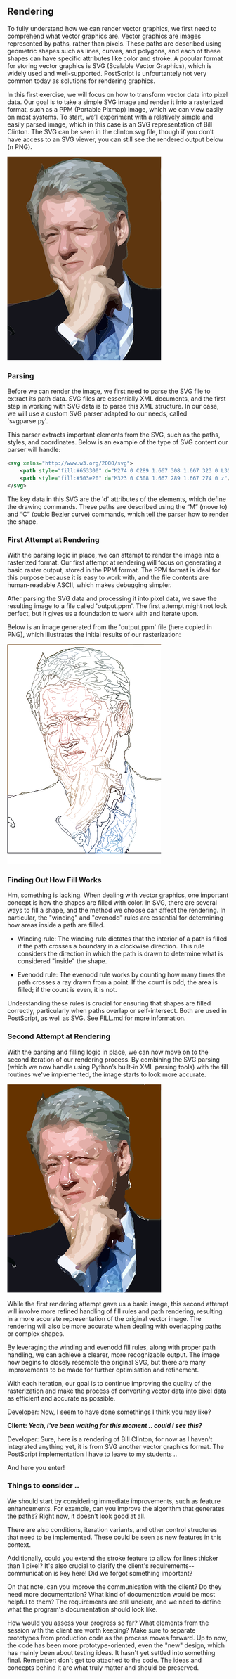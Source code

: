 
## Rendering

To fully understand how we can render vector graphics, we first need to comprehend what vector graphics are.
Vector graphics are images represented by paths, rather than pixels. These paths are described using geometric
shapes such as lines, curves, and polygons, and each of these shapes can have specific attributes like color
and stroke. A popular format for storing vector graphics is SVG (Scalable Vector Graphics), which is widely
used and well-supported. PostScript is unfourtantely not very common today as solutions for rendering graphics. 

In this first exercise, we will focus on how to transform vector data into pixel data. Our goal is to take a simple
SVG image and render it into a rasterized format, such as a PPM (Portable Pixmap) image, which we can view
easily on most systems. To start, we’ll experiment with a relatively simple and easily parsed image, which in
this case is an SVG representation of Bill Clinton. The SVG can be seen in the clinton.svg file, though if
you don’t have access to an SVG viewer, you can still see the rendered output below (n PNG).

![output.ppm](./clinton.png)


### Parsing

Before we can render the image, we first need to parse the SVG file to extract its path data. SVG files are
essentially XML documents, and the first step in working with SVG data is to parse this XML structure. In our
case, we will use a custom SVG parser adapted to our needs, called 'svgparse.py'.

This parser extracts important elements from the SVG, such as the paths, styles, and coordinates. Below is an
example of the type of SVG content our parser will handle:

```xml
<svg xmlns="http://www.w3.org/2000/svg">
    <path style="fill:#653300" d="M274 0 C289 1.667 308 1.667 323 0 L357 0 z"/>
    <path style="fill:#503e20" d="M323 0 C308 1.667 289 1.667 274 0 z"/>
</svg>
```

The key data in this SVG are the 'd' attributes of the <path> elements, which define the drawing commands.
These paths are described using the “M” (move to) and “C” (cubic Bezier curve) commands, which tell the parser
how to render the shape.


### First Attempt at Rendering

With the parsing logic in place, we can attempt to render the image into a rasterized format. Our first attempt
at rendering will focus on generating a basic raster output, stored in the PPM format. The PPM format is ideal
for this purpose because it is easy to work with, and the file contents are human-readable ASCII, which makes
debugging simpler.

After parsing the SVG data and processing it into pixel data, we save the resulting image to a file called
'output.ppm'. The first attempt might not look perfect, but it gives us a foundation to work with and iterate upon.

Below is an image generated from the 'output.ppm' file (here copied in PNG), which illustrates the initial
results of our rasterization:

![output.ppm](./output.png)


### Finding Out How Fill Works

Hm, something is lacking. When dealing with vector graphics, one important concept is how the shapes are filled
with color. In SVG, there are several ways to fill a shape, and the method we choose can affect the rendering.
In particular, the "winding" and "evenodd" rules are essential for determining how areas inside a path are filled.

- Winding rule: The winding rule dictates that the interior of a path is filled if the path crosses a boundary in
  a clockwise direction. This rule considers the direction in which the path is drawn to determine what is
  considered "inside" the shape.

- Evenodd rule: The evenodd rule works by counting how many times the path crosses a ray drawn from a point.
  If the count is odd, the area is filled; if the count is even, it is not.

Understanding these rules is crucial for ensuring that shapes are filled correctly, particularly when paths overlap
or self-intersect. Both are used in PostScript, as well as SVG. See FILL.md for more information.


### Second Attempt at Rendering

With the parsing and filling logic in place, we can now move on to the second iteration of our rendering process.
By combining the SVG parsing (which we now handle using Python’s built-in XML parsing tools) with the fill routines
we've implemented, the image starts to look more accurate.

![output.ppm](./output2.png)

While the first rendering attempt gave us a basic image, this second attempt will involve more refined handling of
fill rules and path rendering, resulting in a more accurate representation of the original vector image. The
rendering will also be more accurate when dealing with overlapping paths or complex shapes.

By leveraging the winding and evenodd fill rules, along with proper path handling, we can achieve a clearer, more
recognizable output. The image now begins to closely resemble the original SVG, but there are many improvements to
be made for further optimisation and refinement.

With each iteration, our goal is to continue improving the quality of the rasterization and make the process of
converting vector data into pixel data as efficient and accurate as possible.

Developer: Now, I seem to have done somethings I think you may like?

__Client: *Yeah, I've been waiting for this moment .. could I see this?*__

Developer: Sure, here is a rendering of Bill Clinton, for now as I haven't integrated anything yet, it is from SVG
another vector graphics format. The PostScript implementation I have to leave to my students ..

And here you enter!


### Things to consider ..

We should start by considering immediate improvements, such as feature enhancements. For example, can you
improve the algorithm that generates the paths? Right now, it doesn’t look good at all.

There are also conditions, iteration variants, and other control structures that need to be implemented.
These could be seen as new features in this context.

Additionally, could you extend the stroke feature to allow for lines thicker than 1 pixel? It's also crucial
to clarify the client's requirements--communication is key here! Did we forgot something important?

On that note, can you improve the communication with the client? Do they need more documentation? What kind
of documentation would be most helpful to them? The requirements are still unclear, and we need to define
what the program's documentation should look like.

How would you assess your progress so far? What elements from the session with the client are worth keeping?
Make sure to separate prototypes from production code as the process moves forward. Up to now, the code has
been more prototype-oriented, even the "new" design, which has mainly been about testing ideas. It hasn't
yet settled into something final. Remember: don't get too attached to the code. The ideas and concepts behind
it are what truly matter and should be preserved.
